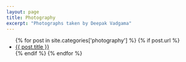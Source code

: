 ```yaml
---
layout: page
title: Photography
excerpt: "Photographs taken by Deepak Vadgama"
---
```


<div>
    <ul>
    {% for post in site.categories['photography'] %}
        {% if post.url %}
            <li><a href="{{ post.url }}">{{ post.title }}</a></li>
        {% endif %}
    {% endfor %}
    </ul>
</div>
